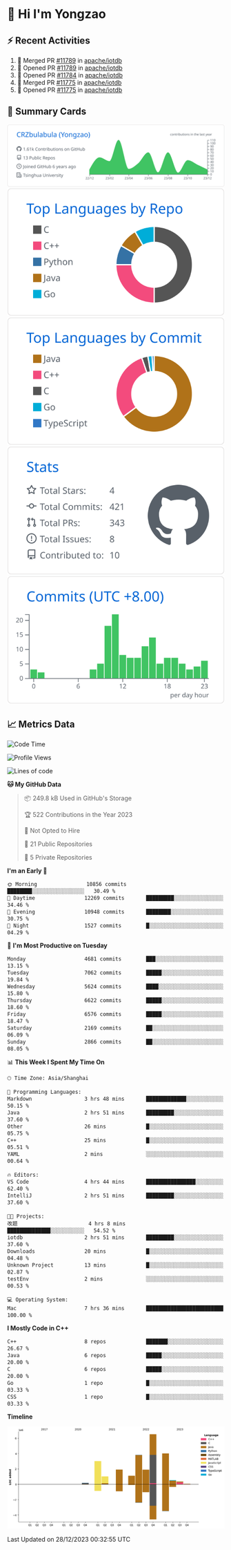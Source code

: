 # 👋 Hi I'm Yongzao

## ⚡ Recent Activities
<!--START_SECTION:activity-->
1. 🎉 Merged PR [#11789](https://github.com/apache/iotdb/pull/11789) in [apache/iotdb](https://github.com/apache/iotdb)
2. 💪 Opened PR [#11789](https://github.com/apache/iotdb/pull/11789) in [apache/iotdb](https://github.com/apache/iotdb)
3. 💪 Opened PR [#11784](https://github.com/apache/iotdb/pull/11784) in [apache/iotdb](https://github.com/apache/iotdb)
4. 🎉 Merged PR [#11775](https://github.com/apache/iotdb/pull/11775) in [apache/iotdb](https://github.com/apache/iotdb)
5. 💪 Opened PR [#11775](https://github.com/apache/iotdb/pull/11775) in [apache/iotdb](https://github.com/apache/iotdb)
<!--END_SECTION:activity-->

## 🎑 Summary Cards

[![](https://raw.githubusercontent.com/CRZbulabula/CRZbulabula/main/profile-summary-card-output/github/0-profile-details.svg)](https://github.com/vn7n24fzkq/github-profile-summary-cards)
[![](https://raw.githubusercontent.com/CRZbulabula/CRZbulabula/main/profile-summary-card-output/github/1-repos-per-language.svg)](https://github.com/vn7n24fzkq/github-profile-summary-cards) [![](https://raw.githubusercontent.com/CRZbulabula/CRZbulabula/main/profile-summary-card-output/github/2-most-commit-language.svg)](https://github.com/vn7n24fzkq/github-profile-summary-cards)
[![](https://raw.githubusercontent.com/CRZbulabula/CRZbulabula/main/profile-summary-card-output/github/3-stats.svg)](https://github.com/vn7n24fzkq/github-profile-summary-cards) [![](https://raw.githubusercontent.com/CRZbulabula/CRZbulabula/main/profile-summary-card-output/github/4-productive-time.svg)](https://github.com/vn7n24fzkq/github-profile-summary-cards)

## 📈 Metrics Data

<!--START_SECTION:waka-->
![Code Time](http://img.shields.io/badge/Code%20Time-524%20hrs%2046%20mins-blue)

![Profile Views](http://img.shields.io/badge/Profile%20Views-0-blue)

![Lines of code](https://img.shields.io/badge/From%20Hello%20World%20I%27ve%20Written-24.4%20million%20lines%20of%20code-blue)

**🐱 My GitHub Data** 

> 📦 249.8 kB Used in GitHub's Storage 
 > 
> 🏆 522 Contributions in the Year 2023
 > 
> 🚫 Not Opted to Hire
 > 
> 📜 21 Public Repositories 
 > 
> 🔑 5 Private Repositories 
 > 
**I'm an Early 🐤** 

```text
🌞 Morning                10856 commits       ████████░░░░░░░░░░░░░░░░░   30.49 % 
🌆 Daytime                12269 commits       █████████░░░░░░░░░░░░░░░░   34.46 % 
🌃 Evening                10948 commits       ████████░░░░░░░░░░░░░░░░░   30.75 % 
🌙 Night                  1527 commits        █░░░░░░░░░░░░░░░░░░░░░░░░   04.29 % 
```
📅 **I'm Most Productive on Tuesday** 

```text
Monday                   4681 commits        ███░░░░░░░░░░░░░░░░░░░░░░   13.15 % 
Tuesday                  7062 commits        █████░░░░░░░░░░░░░░░░░░░░   19.84 % 
Wednesday                5624 commits        ████░░░░░░░░░░░░░░░░░░░░░   15.80 % 
Thursday                 6622 commits        █████░░░░░░░░░░░░░░░░░░░░   18.60 % 
Friday                   6576 commits        █████░░░░░░░░░░░░░░░░░░░░   18.47 % 
Saturday                 2169 commits        ██░░░░░░░░░░░░░░░░░░░░░░░   06.09 % 
Sunday                   2866 commits        ██░░░░░░░░░░░░░░░░░░░░░░░   08.05 % 
```


📊 **This Week I Spent My Time On** 

```text
🕑︎ Time Zone: Asia/Shanghai

💬 Programming Languages: 
Markdown                 3 hrs 48 mins       █████████████░░░░░░░░░░░░   50.15 % 
Java                     2 hrs 51 mins       █████████░░░░░░░░░░░░░░░░   37.60 % 
Other                    26 mins             █░░░░░░░░░░░░░░░░░░░░░░░░   05.75 % 
C++                      25 mins             █░░░░░░░░░░░░░░░░░░░░░░░░   05.51 % 
YAML                     2 mins              ░░░░░░░░░░░░░░░░░░░░░░░░░   00.64 % 

🔥 Editors: 
VS Code                  4 hrs 44 mins       ████████████████░░░░░░░░░   62.40 % 
IntelliJ                 2 hrs 51 mins       █████████░░░░░░░░░░░░░░░░   37.60 % 

🐱‍💻 Projects: 
改题                       4 hrs 8 mins        ██████████████░░░░░░░░░░░   54.52 % 
iotdb                    2 hrs 51 mins       █████████░░░░░░░░░░░░░░░░   37.60 % 
Downloads                20 mins             █░░░░░░░░░░░░░░░░░░░░░░░░   04.48 % 
Unknown Project          13 mins             █░░░░░░░░░░░░░░░░░░░░░░░░   02.87 % 
testEnv                  2 mins              ░░░░░░░░░░░░░░░░░░░░░░░░░   00.53 % 

💻 Operating System: 
Mac                      7 hrs 36 mins       █████████████████████████   100.00 % 
```

**I Mostly Code in C++** 

```text
C++                      8 repos             ███████░░░░░░░░░░░░░░░░░░   26.67 % 
Java                     6 repos             █████░░░░░░░░░░░░░░░░░░░░   20.00 % 
C                        6 repos             █████░░░░░░░░░░░░░░░░░░░░   20.00 % 
Go                       1 repo              █░░░░░░░░░░░░░░░░░░░░░░░░   03.33 % 
CSS                      1 repo              █░░░░░░░░░░░░░░░░░░░░░░░░   03.33 % 
```



**Timeline**

![Lines of Code chart](https://raw.githubusercontent.com/CRZbulabula/CRZbulabula/main/assets/bar_graph.png)


 Last Updated on 28/12/2023 00:32:55 UTC
<!--END_SECTION:waka-->

